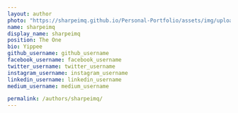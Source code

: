 ```yaml
---
layout: author
photo: "https://sharpeimq.github.io/Personal-Portfolio/assets/img/uploads/profile.png"
name: sharpeimq
display_name: sharpeimq
position: The One
bio: Yippee
github_username: github_username
facebook_username: facebook_username
twitter_username: twitter_username
instagram_username: instagram_username
linkedin_username: linkedin_username
medium_username: medium_username

permalink: /authors/sharpeimq/
---
```


